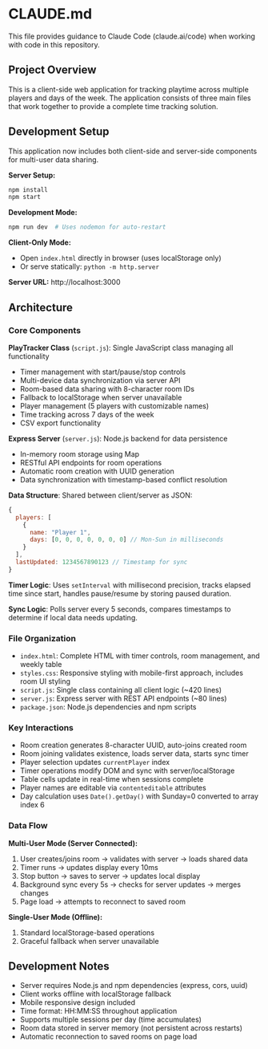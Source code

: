 # CLAUDE.md

This file provides guidance to Claude Code (claude.ai/code) when working with code in this repository.

## Project Overview

This is a client-side web application for tracking playtime across multiple players and days of the week. The application consists of three main files that work together to provide a complete time tracking solution.

## Development Setup

This application now includes both client-side and server-side components for multi-user data sharing.

**Server Setup:**
```bash
npm install
npm start
```

**Development Mode:**
```bash
npm run dev  # Uses nodemon for auto-restart
```

**Client-Only Mode:**
- Open `index.html` directly in browser (uses localStorage only)
- Or serve statically: `python -m http.server`

**Server URL:** http://localhost:3000

## Architecture

### Core Components

**PlayTracker Class** (`script.js`): Single JavaScript class managing all functionality
- Timer management with start/pause/stop controls
- Multi-device data synchronization via server API
- Room-based data sharing with 8-character room IDs
- Fallback to localStorage when server unavailable
- Player management (5 players with customizable names)
- Time tracking across 7 days of the week
- CSV export functionality

**Express Server** (`server.js`): Node.js backend for data persistence
- In-memory room storage using Map
- RESTful API endpoints for room operations
- Automatic room creation with UUID generation
- Data synchronization with timestamp-based conflict resolution

**Data Structure**: Shared between client/server as JSON:
```javascript
{
  players: [
    {
      name: "Player 1", 
      days: [0, 0, 0, 0, 0, 0, 0] // Mon-Sun in milliseconds
    }
  ],
  lastUpdated: 1234567890123 // Timestamp for sync
}
```

**Timer Logic**: Uses `setInterval` with millisecond precision, tracks elapsed time since start, handles pause/resume by storing paused duration.

**Sync Logic**: Polls server every 5 seconds, compares timestamps to determine if local data needs updating.

### File Organization

- `index.html`: Complete HTML with timer controls, room management, and weekly table
- `styles.css`: Responsive styling with mobile-first approach, includes room UI styling
- `script.js`: Single class containing all client logic (~420 lines)
- `server.js`: Express server with REST API endpoints (~80 lines)
- `package.json`: Node.js dependencies and npm scripts

### Key Interactions

- Room creation generates 8-character UUID, auto-joins created room
- Room joining validates existence, loads server data, starts sync timer
- Player selection updates `currentPlayer` index
- Timer operations modify DOM and sync with server/localStorage
- Table cells update in real-time when sessions complete
- Player names are editable via `contenteditable` attributes
- Day calculation uses `Date().getDay()` with Sunday=0 converted to array index 6

### Data Flow

**Multi-User Mode (Server Connected):**
1. User creates/joins room → validates with server → loads shared data
2. Timer runs → updates display every 10ms
3. Stop button → saves to server → updates local display
4. Background sync every 5s → checks for server updates → merges changes
5. Page load → attempts to reconnect to saved room

**Single-User Mode (Offline):**
1. Standard localStorage-based operations
2. Graceful fallback when server unavailable

## Development Notes

- Server requires Node.js and npm dependencies (express, cors, uuid)
- Client works offline with localStorage fallback
- Mobile responsive design included
- Time format: HH:MM:SS throughout application
- Supports multiple sessions per day (time accumulates)
- Room data stored in server memory (not persistent across restarts)
- Automatic reconnection to saved rooms on page load